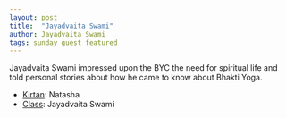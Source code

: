 ```yaml
---
layout: post
title:  "Jayadvaita Swami"
author: Jayadvaita Swami
tags: sunday guest featured
---
```


Jayadvaita Swami impressed upon the BYC the need for spiritual life and told personal stories about how he came to know about Bhakti Yoga.

- [Kirtan](https://s3.amazonaws.com/beginningbhakti/2014-1-12-Jayadvait-Swami/Natasha.Kirtan.mp3): Natasha
- [Class](https://s3.amazonaws.com/beginningbhakti/2014-1-12-Jayadvait-Swami/Jayadvaita.Swami.Class.mp3): Jayadvaita Swami
